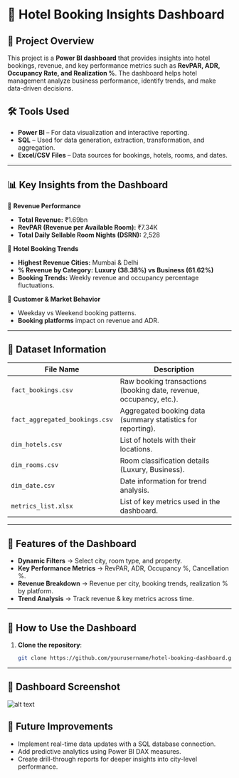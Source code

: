 # 🏨 Hotel Booking Insights Dashboard

## 📌 Project Overview
This project is a **Power BI dashboard** that provides insights into hotel bookings, revenue, and key performance metrics such as **RevPAR, ADR, Occupancy Rate, and Realization %**. The dashboard helps hotel management analyze business performance, identify trends, and make data-driven decisions.

## 🛠️ Tools Used
- **Power BI** – For data visualization and interactive reporting.
- **SQL** – Used for data generation, extraction, transformation, and aggregation.
- **Excel/CSV Files** – Data sources for bookings, hotels, rooms, and dates.

---

## 📊 Key Insights from the Dashboard
🔹 **Revenue Performance**
   - **Total Revenue:** ₹1.69bn  
   - **RevPAR (Revenue per Available Room):** ₹7.34K  
   - **Total Daily Sellable Room Nights (DSRN):** 2,528  

🔹 **Hotel Booking Trends**
   - **Highest Revenue Cities:** Mumbai & Delhi  
   - **% Revenue by Category:** **Luxury (38.38%) vs Business (61.62%)**  
   - **Booking Trends:** Weekly revenue and occupancy percentage fluctuations.  

🔹 **Customer & Market Behavior**
   - Weekday vs Weekend booking patterns.
   - **Booking platforms** impact on revenue and ADR.

---

## 📂 Dataset Information
| File Name                      | Description |
|--------------------------------|------------|
| `fact_bookings.csv`            | Raw booking transactions (booking date, revenue, occupancy, etc.). |
| `fact_aggregated_bookings.csv` | Aggregated booking data (summary statistics for reporting). |
| `dim_hotels.csv`               | List of hotels with their locations. |
| `dim_rooms.csv`                | Room classification details (Luxury, Business). |
| `dim_date.csv`                 | Date information for trend analysis. |
| `metrics_list.xlsx`            | List of key metrics used in the dashboard. |

---

## 📌 Features of the Dashboard
- **Dynamic Filters** → Select city, room type, and property.
- **Key Performance Metrics** → RevPAR, ADR, Occupancy %, Cancellation %.
- **Revenue Breakdown** → Revenue per city, booking trends, realization % by platform.
- **Trend Analysis** → Track revenue & key metrics across time.

---

## 🔌 How to Use the Dashboard
1. **Clone the repository**:
   ```sh
   git clone https://github.com/yourusername/hotel-booking-dashboard.git

---
## 📸 Dashboard Screenshot
![alt text](dashboard_screenshot.png)

## 📌 Future Improvements
- Implement real-time data updates with a SQL database connection.
- Add predictive analytics using Power BI DAX measures.
- Create drill-through reports for deeper insights into city-level performance.

